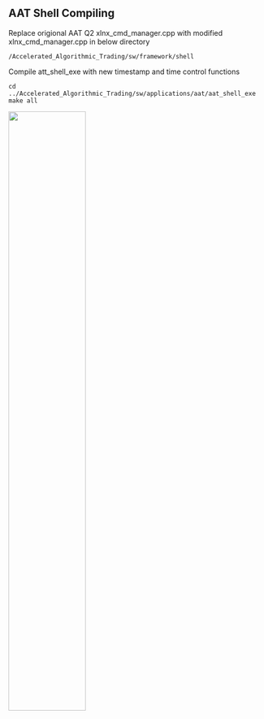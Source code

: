 ## AAT Shell Compiling
Replace origional AAT Q2 xlnx_cmd_manager.cpp with modified xlnx_cmd_manager.cpp in below directory

    /Accelerated_Algorithmic_Trading/sw/framework/shell
  
Compile att_shell_exe with new timestamp and time control functions

    cd ../Accelerated_Algorithmic_Trading/sw/applications/aat/aat_shell_exe
    make all

<img src="https://user-images.githubusercontent.com/11850122/155716224-b657dfe2-7f4a-4e56-8aab-4fef7bff3ce4.png" width=55%>
